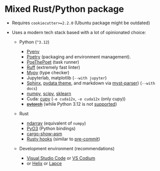 # Mixed Rust/Python package

* Requires `cookiecutter>=2.2.0` (Ubuntu package might be outdated)
* Uses a modern tech stack based with a lot of
opinionated choice:

  * Python (`^3.12`)
    * [Pyenv](https://github.com/pyenv/pyenv)
    * [Poetry](https://python-poetry.org/) (packaging and environment management).
    * [PoeThePoet](https://poethepoet.natn.io/index.html) (task runner)
    * [Ruff](https://github.com/astral-sh/ruff) (extremely fast linter)
    * [Mypy](https://mypy-lang.org/) (type checker)
    * Jupyterlab, matplotlib (`--with jupyter`)
    * [Sphinx](https://www.sphinx-doc.org/en/master/),
      [pydata theme](https://github.com/pydata/pydata-sphinx-theme),
      and markdown via [myst-parser](https://myst-parser.readthedocs.io/en/latest/))
      (`--with docs`)
    * [numpy](https://numpy.org/), [scipy](https://scipy.org/), [sklearn](https://scikit-learn.org/stable/)
    * Cuda: [cupy](https://cupy.dev/) (`-e cuda12x`, `-e cuda12x` (only cupy))
    * ~~[pytorch](https://pytorch.org/)~~ (while Python 3.12 is not [supported](https://github.com/openai/triton/issues/2707))

  * Rust
    * [ndarray]() (equivalent of `numpy`)
    * [PyO3]() (Python bindings)
    * [cargo-show-asm](https://github.com/pacak/cargo-show-asm)
    * [Rusty hooks](https://github.com/swellaby/rusty-hook) (similar to [pre-commit](https://pre-commit.com/))

  * Development environment (recommendations)
    * [Visual Studio Code](https://code.visualstudio.com/) or [VS Codium](https://vscodium.com/)
    * or [Helix](https://helix-editor.com/) or [Lapce](https://lapce.dev/)
